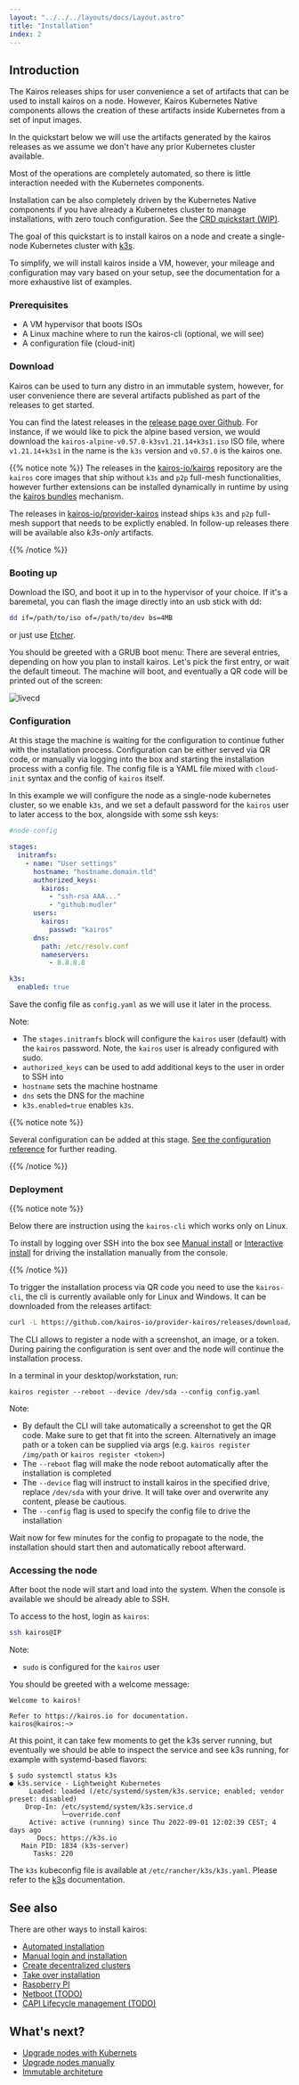 ```yaml
---
layout: "../../../layouts/docs/Layout.astro"
title: "Installation"
index: 2
---
```


## Introduction

The Kairos releases ships for user convenience a set of artifacts that can be used to install kairos on a node.
However, Kairos Kubernetes Native components allows the creation of these artifacts inside Kubernetes from a set of input images.

In the quickstart below we will use the artifacts generated by the kairos releases as we assume we don't have any prior Kubernetes cluster available.

Most of the operations are completely automated, so there is little interaction needed with the Kubernetes components.

Installation can be also completely driven by the Kubernetes Native components if you have already a Kubernetes cluster to manage installations, with zero touch configuration. See the [CRD quickstart (WIP)]().

The goal of this quickstart is to install kairos on a node and create a single-node Kubernetes cluster with [k3s](https://k3s.io).

To simplify, we will install kairos inside a VM, however, your mileage and configuration may vary based on your setup, see the documentation for a more exhaustive list of examples.

### Prerequisites

- A VM hypervisor that boots ISOs
- A Linux machine where to run the kairos-cli (optional, we will see)
- A configuration file (cloud-init)

### Download

Kairos can be used to turn any distro in an immutable system, however, for user convenience there are several artifacts published as part of the releases to get started.

You can find the latest releases in the [release page over Github](https://github.com/kairos-io/provider-kairos/releases). For instance, if we would like to pick the alpine based version, we would download the `kairos-alpine-v0.57.0-k3sv1.21.14+k3s1.iso` ISO file, where `v1.21.14+k3s1` in the name is the `k3s` version and `v0.57.0` is the kairos one.

{{% notice note %}}
The releases in the [kairos-io/kairos](https://github.com/kairos-io/kairos/releases) repository are the `kairos` core images that ship without `k3s` and `p2p` full-mesh functionalities, however further extensions can be installed dynamically in runtime by using the [kairos bundles]() mechanism.

The releases in [kairos-io/provider-kairos](https://github.com/kairos-io/provider-kairos/releases) instead ships `k3s` and `p2p` full-mesh support that needs to be explictly enabled. In follow-up releases there will be available also _k3s-only_ artifacts.

{{% /notice %}}

### Booting up

Download the ISO, and boot it up in to the hypervisor of your choice. If it's a baremetal, you can flash the image directly into an usb stick with dd:

```bash
dd if=/path/to/iso of=/path/to/dev bs=4MB
```

or just use [Etcher](https://www.balena.io/etcher/).

You should be greeted with a GRUB boot menu:
There are several entries, depending on how you plan to install kairos. Let's pick the first entry, or wait the default timeout.
The machine will boot, and eventually a QR code will be printed out of the screen:

![livecd](https://user-images.githubusercontent.com/2420543/189219806-29b4deed-b4a1-4704-b558-7a60ae31caf2.gif)

### Configuration

At this stage the machine is waiting for the configuration to continue futher with the installation process. Configuration can be either served via QR code, or manually via logging into the box and starting the installation process with a config file. The config file is a YAML file mixed with `cloud-init` syntax and the config of `kairos` itself.

In this example we will configure the node as a single-node kubernetes cluster, so we enable `k3s`, and we set a default password for the `kairos` user to later access to the box, alongside with some ssh keys:

```yaml
#node-config

stages:
  initramfs:
    - name: "User settings"
      hostname: "hostname.domain.tld"
      authorized_keys:
        kairos:
          - "ssh-rsa AAA..."
          - "github:mudler"
      users:
        kairos:
          passwd: "kairos"
      dns:
        path: /etc/resolv.conf
        nameservers:
          - 8.8.8.8

k3s:
  enabled: true
```

Save the config file as `config.yaml` as we will use it later in the process.

Note:

- The `stages.initramfs` block will configure the `kairos` user (default) with the `kairos` password. Note, the `kairos` user is already configured with sudo.
- `authorized_keys` can be used to add additional keys to the user in order to SSH into
- `hostname` sets the machine hostname
- `dns` sets the DNS for the machine
- `k3s.enabled=true` enables `k3s`.

{{% notice note %}}

Several configuration can be added at this stage. [See the configuration reference](/reference/configuration) for further reading.

{{% /notice %}}

### Deployment

{{% notice note %}}

Below there are instruction using the `kairos-cli` which works only on Linux.

To install by logging over SSH into the box see [Manual install](/installation/manual) or [Interactive install](/installation/interactive) for driving the installation manually from the console.

{{% /notice %}}

To trigger the installation process via QR code you need to use the `kairos-cli`, the cli is currently available only for Linux and Windows. It can be downloaded from the releases artifact:

```bash
curl -L https://github.com/kairos-io/provider-kairos/releases/download/v0.57.0/kairos-cli-v0.57.0-Linux-x86_64.tar.gz -o - | tar -xvzf - -C .
```

The CLI allows to register a node with a screenshot, an image, or a token. During pairing the configuration is sent over and the node will continue the installation process.

In a terminal in your desktop/workstation, run:

```
kairos register --reboot --device /dev/sda --config config.yaml
```

Note:

- By default the CLI will take automatically a screenshot to get the QR code. Make sure to get that fit into the screen. Alternatively an image path or a token can be supplied via args (e.g. `kairos register /img/path` or `kairos register <token>`)
- The `--reboot` flag will make the node reboot automatically after the installation is completed
- The `--device` flag will instruct to install kairos in the specified drive, replace `/dev/sda` with your drive. It will take over and overwrite any content, please be cautious.
- The `--config` flag is used to specify the config file to drive the installation

Wait now for few minutes for the config to propagate to the node, the installation should start then and automatically reboot afterward.

### Accessing the node

After boot the node will start and load into the system. When the console is available we should be already able to SSH.

To access to the host, login as `kairos`:

```bash
ssh kairos@IP
```

Note:

- `sudo` is configured for the `kairos` user

You should be greeted with a welcome message:

```
Welcome to kairos!

Refer to https://kairos.io for documentation.
kairos@kairos:~>
```

At this point, it can take few moments to get the k3s server running, but eventually we should be able to inspect the service and see k3s running, for example with systemd-based flavors:

```
$ sudo systemctl status k3s
● k3s.service - Lightweight Kubernetes
     Loaded: loaded (/etc/systemd/system/k3s.service; enabled; vendor preset: disabled)
    Drop-In: /etc/systemd/system/k3s.service.d
             └─override.conf
     Active: active (running) since Thu 2022-09-01 12:02:39 CEST; 4 days ago
       Docs: https://k3s.io
   Main PID: 1834 (k3s-server)
      Tasks: 220
```

The `k3s` kubeconfig file is available at `/etc/rancher/k3s/k3s.yaml`. Please refer to the [k3s](https://rancher.com/docs/k3s/latest/en/) documentation.

## See also

There are other ways to install kairos:

- [Automated installation](/installation/automated)
- [Manual login and installation](/installation/manual)
- [Create decentralized clusters](/installation/p2p)
- [Take over installation](/installation/takeover)
- [Raspberry PI](/installation/raspberry)
- [Netboot (TODO)]()
- [CAPI Lifecycle management (TODO)]()

## What's next?

- [Upgrade nodes with Kubernets](/upgrade/kubernetes)
- [Upgrade nodes manually](/upgrade/manual)
- [Immutable architeture](/architecture/immutable)

